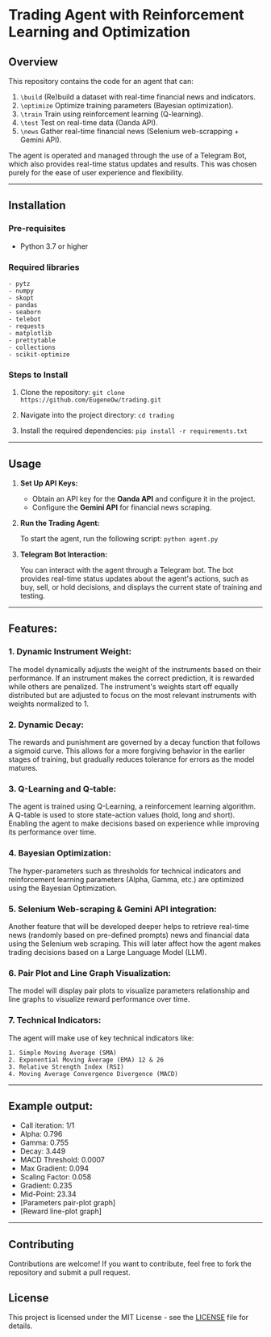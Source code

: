 # Trading Agent with Reinforcement Learning and Optimization
## Overview
This repository contains the code for an agent that can:

 1.	```\build``` (Re)build a dataset with real-time financial news and indicators.
 2.	```\optimize``` Optimize training parameters (Bayesian optimization).
 3.	```\train``` Train using reinforcement learning (Q-learning).
 4.	```\test``` Test on real-time data (Oanda API).
 5.	```\news``` Gather real-time financial news (Selenium web-scrapping + Gemini API).

The agent is operated and managed through the use of a Telegram Bot, which also provides real-time status updates and results. This was chosen purely
for the ease of user experience and flexibility.

---
## Installation
### Pre-requisites
  - Python 3.7 or higher
### Required libraries
    - pytz
    - numpy
    - skopt
    - pandas
    - seaborn 
    - telebot
    - requests
    - matplotlib
    - prettytable
    - collections
    - scikit-optimize

### Steps to Install
1. Clone the repository:
    ```git clone https://github.com/EugeneOw/trading.git```

2. Navigate into the project directory:
    ```cd trading```

3. Install the required dependencies:
    ```pip install -r requirements.txt```

---
## Usage
1. **Set Up API Keys:**
    - Obtain an API key for the **Oanda API** and configure it in the project.
    - Configure the **Gemini API** for financial news scraping.

2. **Run the Trading Agent:**

   To start the agent, run the following script:
   ```python agent.py```

3. **Telegram Bot Interaction:**

    You can interact with the agent through a Telegram bot. The bot provides real-time status updates about the agent's actions, such as buy, sell, or hold decisions, and displays the current state of training and testing.
---
## Features:
### **1. Dynamic Instrument Weight:**
The model dynamically adjusts the weight of the instruments based on their performance.
If an instrument makes the correct prediction, it is rewarded while others are penalized.
The instrument's weights start off equally distributed but are adjusted to focus on the most relevant instruments with weights normalized to 1.

### **2. Dynamic Decay:**
The rewards and punishment are governed by a decay function that follows a sigmoid curve. 
This allows for a more forgiving behavior in the earlier stages of training, but gradually reduces tolerance for errors as the model matures.

### **3. Q-Learning and Q-table:**
The agent is trained using Q-Learning, a reinforcement learning algorithm. A Q-table is used to store state-action values (hold, long and short). Enabling the agent to make decisions based on experience while improving
its performance over time.

### **4. Bayesian Optimization:**
The hyper-parameters such as thresholds for technical indicators and reinforcement learning parameters (Alpha, Gamma, etc.) are optimized using the
Bayesian Optimization.

### **5. Selenium Web-scraping & Gemini API integration:**
Another feature that will be developed deeper helps to retrieve real-time news (randomly based on pre-defined prompts) news and financial data using
the Selenium web scraping. This will later affect how the agent makes trading decisions based on a Large Language Model (LLM).

### **6. Pair Plot and Line Graph Visualization:**
The model will display pair plots to visualize parameters relationship and line graphs to visualize reward performance over time.

### **7. Technical Indicators:**
The agent will make use of key technical indicators like:

    1. Simple Moving Average (SMA) 
    2. Exponential Moving Average (EMA) 12 & 26
    3. Relative Strength Index (RSI)
    4. Moving Average Convergence Divergence (MACD)
---

## Example output: 
- Call iteration: 1/1
- Alpha: 0.796
- Gamma: 0.755
- Decay: 3.449
- MACD Threshold: 0.0007
- Max Gradient: 0.094
- Scaling Factor: 0.058
- Gradient: 0.235
- Mid-Point: 23.34
- [Parameters pair-plot graph]
- [Reward line-plot graph]

---
## Contributing

Contributions are welcome! If you want to contribute, feel free to fork the repository and submit a pull request.

## License

This project is licensed under the MIT License - see the [LICENSE](LICENSE) file for details.